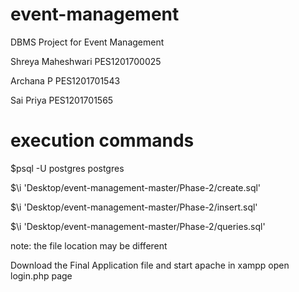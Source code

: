 # event-management
DBMS Project for Event Management 

Shreya Maheshwari PES1201700025

Archana P PES1201701543

Sai Priya PES1201701565

# execution commands 

$psql -U postgres postgres

$\i 'Desktop/event-management-master/Phase-2/create.sql'

$\i 'Desktop/event-management-master/Phase-2/insert.sql'

$\i 'Desktop/event-management-master/Phase-2/queries.sql'

note: the file location may be different

Download the Final Application file and start apache in xampp 
open login.php page



